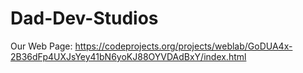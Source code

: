 # Dad-Dev-Studios
Our Web Page: https://codeprojects.org/projects/weblab/GoDUA4x-2B36dFp4UXJsYey41bN6yoKJ88OYVDAdBxY/index.html
